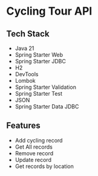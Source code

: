 # Cycling Tour API

## Tech Stack

- Java 21
- Spring Starter Web
- Spring Starter JDBC
- H2
- DevTools
- Lombok
- Spring Starter Validation
- Spring Starter Test
- JSON
- Spring Starter Data JDBC

## Features

- Add cycling record
- Get All records
- Remove record
- Update record
- Get records by location